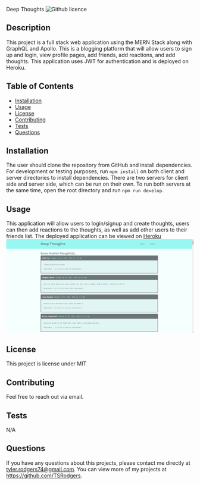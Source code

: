 Deep Thoughts
  ![Github licence](http://img.shields.io/badge/license-MIT-blue.svg)

  
  ## Description 
  This project is a full stack web application using the MERN Stack along with GraphQL and Apollo. This is a blogging platform that will allow users to sign up and login, view profile pages, add friends, add reactions, and add thoughts. This application uses JWT for authentication and is deployed on Heroku.

  ## Table of Contents
  * [Installation](#installation)
  * [Usage](#usage)
  * [License](#license)
  * [Contributing](#contributing)
  * [Tests](#tests)
  * [Questions](#questions)
  
  ## Installation 
  The user should clone the repository from GitHub and install dependencies. For development or testing purposes, run `npm install` on both client and server directories to install dependencies. There are two servers for client side and server side, which can be run on their own. To run both servers at the same time, open the root directory and run `npm run develop`.

  ## Usage 
  This application will allow users to login/signup and create thoughts, users can then add reactions to the thoughts, as well as add other users to their friends list.
  The deployed application can be viewed on [Heroku](https://morning-shore-73697.herokuapp.com/)
  <img src='./screenshot/screenshot.png'/>

  ## License 
  This project is license under MIT

  ## Contributing 
  Feel free to reach out via email.

  ## Tests
  N/A

  ## Questions
  If you have any questions about this projects, please contact me directly at tyler.rodgers74@gmail.com. You can view more of my projects at https://github.com/TSRodgers.
